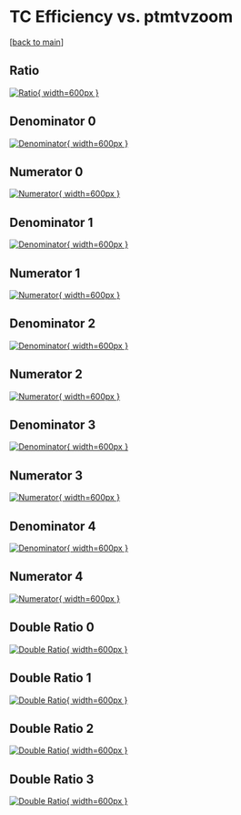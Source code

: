 # TC Efficiency vs. ptmtvzoom

[[back to main](./)]



## Ratio

[![Ratio](../mtv/var/TC_vtr_0_1_eff_ptmtvzoom.png){ width=600px }](../mtv/var/TC_vtr_0_1_eff_ptmtvzoom.pdf)

## Denominator 0

[![Denominator](../mtv/den/TC_vtr_0_1_eff_ptmtvzoom_den0.png){ width=600px }](../mtv/den/TC_vtr_0_1_eff_ptmtvzoom_den0.pdf)

## Numerator 0

[![Numerator](../mtv/num/TC_vtr_0_1_eff_ptmtvzoom_num0.png){ width=600px }](../mtv/num/TC_vtr_0_1_eff_ptmtvzoom_num0.pdf)

## Denominator 1

[![Denominator](../mtv/den/TC_vtr_0_1_eff_ptmtvzoom_den1.png){ width=600px }](../mtv/den/TC_vtr_0_1_eff_ptmtvzoom_den1.pdf)

## Numerator 1

[![Numerator](../mtv/num/TC_vtr_0_1_eff_ptmtvzoom_num1.png){ width=600px }](../mtv/num/TC_vtr_0_1_eff_ptmtvzoom_num1.pdf)

## Denominator 2

[![Denominator](../mtv/den/TC_vtr_0_1_eff_ptmtvzoom_den2.png){ width=600px }](../mtv/den/TC_vtr_0_1_eff_ptmtvzoom_den2.pdf)

## Numerator 2

[![Numerator](../mtv/num/TC_vtr_0_1_eff_ptmtvzoom_num2.png){ width=600px }](../mtv/num/TC_vtr_0_1_eff_ptmtvzoom_num2.pdf)

## Denominator 3

[![Denominator](../mtv/den/TC_vtr_0_1_eff_ptmtvzoom_den3.png){ width=600px }](../mtv/den/TC_vtr_0_1_eff_ptmtvzoom_den3.pdf)

## Numerator 3

[![Numerator](../mtv/num/TC_vtr_0_1_eff_ptmtvzoom_num3.png){ width=600px }](../mtv/num/TC_vtr_0_1_eff_ptmtvzoom_num3.pdf)

## Denominator 4

[![Denominator](../mtv/den/TC_vtr_0_1_eff_ptmtvzoom_den4.png){ width=600px }](../mtv/den/TC_vtr_0_1_eff_ptmtvzoom_den4.pdf)

## Numerator 4

[![Numerator](../mtv/num/TC_vtr_0_1_eff_ptmtvzoom_num4.png){ width=600px }](../mtv/num/TC_vtr_0_1_eff_ptmtvzoom_num4.pdf)

## Double Ratio 0

[![Double Ratio](../mtv/ratio/TC_vtr_0_1_eff_ptmtvzoom_ratio0.png){ width=600px }](../mtv/ratio/TC_vtr_0_1_eff_ptmtvzoom_ratio0.pdf)

## Double Ratio 1

[![Double Ratio](../mtv/ratio/TC_vtr_0_1_eff_ptmtvzoom_ratio1.png){ width=600px }](../mtv/ratio/TC_vtr_0_1_eff_ptmtvzoom_ratio1.pdf)

## Double Ratio 2

[![Double Ratio](../mtv/ratio/TC_vtr_0_1_eff_ptmtvzoom_ratio2.png){ width=600px }](../mtv/ratio/TC_vtr_0_1_eff_ptmtvzoom_ratio2.pdf)

## Double Ratio 3

[![Double Ratio](../mtv/ratio/TC_vtr_0_1_eff_ptmtvzoom_ratio3.png){ width=600px }](../mtv/ratio/TC_vtr_0_1_eff_ptmtvzoom_ratio3.pdf)

